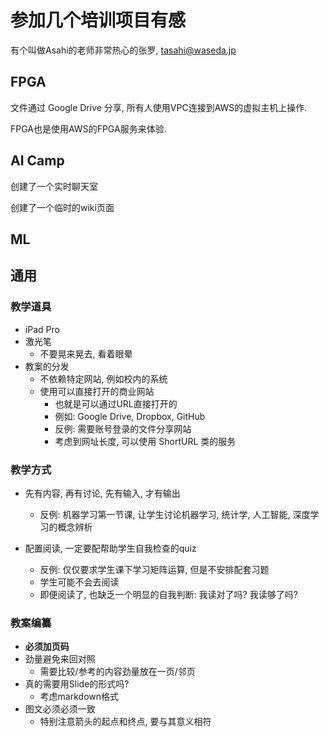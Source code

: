 # 参加几个培训项目有感

有个叫做Asahi的老师非常热心的张罗, tasahi@waseda.jp

## FPGA

文件通过 Google Drive 分享,
所有人使用VPC连接到AWS的虚拟主机上操作.

FPGA也是使用AWS的FPGA服务来体验.

## AI Camp

创建了一个实时聊天室

创建了一个临时的wiki页面

## ML

## 通用

### 教学道具

- iPad Pro
- 激光笔
  - 不要晃来晃去, 看着眼晕
- 教案的分发
  - 不依赖特定网站, 例如校内的系统
  - 使用可以直接打开的商业网站
    - 也就是可以通过URL直接打开的
    - 例如: Google Drive, Dropbox, GitHub
    - 反例: 需要账号登录的文件分享网站
    - 考虑到网址长度, 可以使用 ShortURL 类的服务

### 教学方式

- 先有内容, 再有讨论, 先有输入, 才有输出
  - 反例: 机器学习第一节课, 让学生讨论机器学习, 统计学, 人工智能, 深度学习的概念辨析

- 配置阅读, 一定要配帮助学生自我检查的quiz
  - 反例: 仅仅要求学生课下学习矩阵运算, 但是不安排配套习题
  - 学生可能不会去阅读
  - 即便阅读了, 也缺乏一个明显的自我判断: 我读对了吗? 我读够了吗?

### 教案编纂

- **必须加页码**
- 劲量避免来回对照
  - 需要比较/参考的内容劲量放在一页/邻页
- 真的需要用Slide的形式吗?
  - 考虑markdown格式
- 图文必须必须一致
  - 特别注意箭头的起点和终点, 要与其意义相符